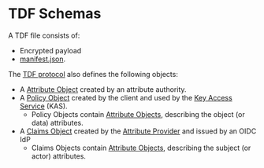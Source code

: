 # TDF Schemas

A TDF file consists of:

* Encrypted payload
* [manifest.json](manifest-json.md).

The [TDF protocol](https://github.com/virtru/tdf3-spec/tree/master/protocol) also defines the following objects:

* A [Attribute Object](AttributeObject.md) created by an attribute authority.
* A [Policy Object](PolicyObject.md) created by the client and used by the [Key Access Service](https://developer.virtru.com/docs/how-to-host-a-kas) (KAS).
  * Policy Objects contain [Attribute Objects](AttributeObject.md), describing the object (or data) attributes.
* A [Claims Object](ClaimsObject.md) created by the [Attribute Provider](../protocol/README.md) and issued by an OIDC IdP
  * Claims Objects contain [Attribute Objects](AttributeObject.md), describing the subject (or actor) attributes.
